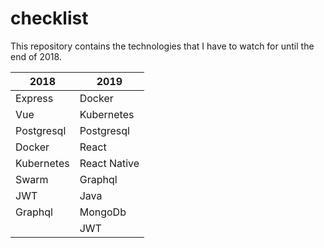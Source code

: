 # checklist
This repository contains the technologies that I have to watch for until the end of 2018.

| 2018          | 2019          |
| ------------- | ------------- |
| Express       | Docker        |
| Vue           | Kubernetes    |
| Postgresql    | Postgresql    |
| Docker        | React         |
| Kubernetes    | React Native  |
| Swarm         | Graphql       |
| JWT           | Java          |
| Graphql       | MongoDb       |
|               | JWT           |

